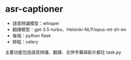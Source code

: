 # asr-captioner

- 語音辨識模型：whisper
- 翻譯模型：gpt-3.5-turbo、Helsinki-NLP/opus-mt-zh-en
- 後端：python flask
- 排程：celery

主要功能包括語音辨識、翻譯、合併字幕與影片都在 task.py
